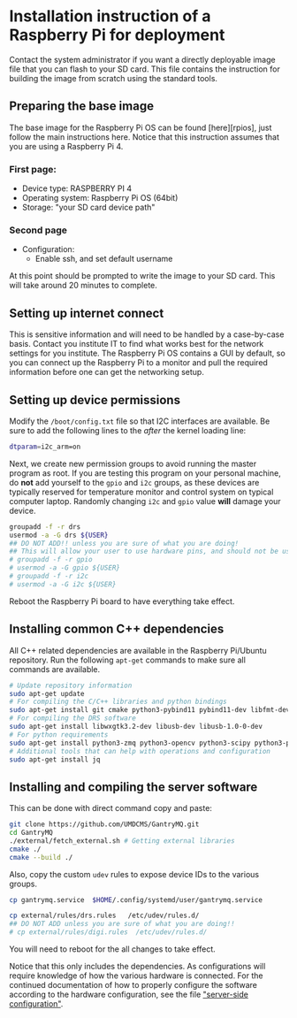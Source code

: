 # Installation instruction of a Raspberry Pi for deployment

Contact the system administrator if you want a directly deployable image file
that you can flash to your SD card. This file contains the instruction for
building the image from scratch using the standard tools.

## Preparing the base image

The base image for the Raspberry Pi OS can be found \[here\]\[rpios\], just follow
the main instructions here. Notice that this instruction assumes that you are
using a Raspberry Pi 4.

### First page:

- Device type: RASPBERRY PI 4
- Operating system: Raspberry Pi OS (64bit)
- Storage: "your SD card device path"

### Second page

- Configuration:
  - Enable ssh, and set default username

At this point should be prompted to write the image to your SD card. This will
take around 20 minutes to complete.

## Setting up internet connect

This is sensitive information and will need to be handled by a case-by-case
basis. Contact you institute IT to find what works best for the network settings
for you institute. The Raspberry Pi OS contains a GUI by default, so you can
connect up the Raspberry Pi to a monitor and pull the required information
before one can get the networking setup.

## Setting up device permissions

Modify the `/boot/config.txt` file so that I2C interfaces are available. Be sure
to add the following lines to the _after_ the kernel loading line:

```bash
dtparam=i2c_arm=on
```

Next, we create new permission groups to avoid running the master program as
root. If you are testing this program on your personal machine, do **not** add
yourself to the `gpio` and `i2c` groups, as these devices are typically reserved
for temperature monitor and control system on typical computer laptop. Randomly
changing `i2c` and `gpio` value **will** damage your device.

```bash
groupadd -f -r drs
usermod -a -G drs ${USER}
## DO NOT ADD!! unless you are sure of what you are doing!
## This will allow your user to use hardware pins, and should not be used on personal machines!!
# groupadd -f -r gpio
# usermod -a -G gpio ${USER}
# groupadd -f -r i2c
# usermod -a -G i2c ${USER}
```

Reboot the Raspberry Pi board to have everything take effect.

## Installing common C++ dependencies

All C++ related dependencies are available in the Raspberry Pi/Ubuntu
repository. Run the following `apt-get` commands to make sure all commands are
available.

```bash
# Update repository information
sudo apt-get update
# For compiling the C/C++ libraries and python bindings
sudo apt-get install git cmake python3-pybind11 pybind11-dev libfmt-dev
# For compiling the DRS software
sudo apt-get install libwxgtk3.2-dev libusb-dev libusb-1.0-0-dev
# For python requirements
sudo apt-get install python3-zmq python3-opencv python3-scipy python3-pyvisa
# Additional tools that can help with operations and configuration
sudo apt-get install jq
```

## Installing and compiling the server software

This can be done with direct command copy and paste:

```bash
git clone https://github.com/UMDCMS/GantryMQ.git
cd GantryMQ
./external/fetch_external.sh # Getting external libraries
cmake ./
cmake --build ./
```

Also, copy the custom `udev` rules to expose device IDs to the various groups.

```bash
cp gantrymq.service  $HOME/.config/systemd/user/gantrymq.service

cp external/rules/drs.rules   /etc/udev/rules.d/
## DO NOT ADD unless you are sure of what you are doing!!
# cp external/rules/digi.rules  /etc/udev/rules.d/
```

You will need to reboot for the all changes to take effect.

Notice that this only includes the dependencies. As configurations will require
knowledge of how the various hardware is connected. For the continued
documentation of how to properly configure the software according to the
hardware configuration, see the file ["server-side
configuration"](./config_server.md).

